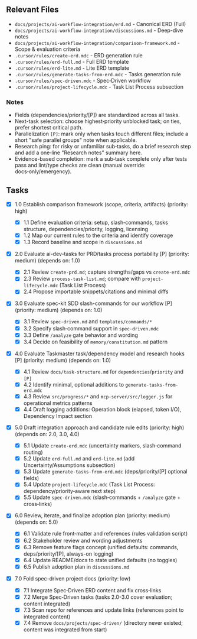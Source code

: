 ## Relevant Files

- `docs/projects/ai-workflow-integration/erd.md` - Canonical ERD (Full)
- `docs/projects/ai-workflow-integration/discussions.md` - Deep-dive notes
- `docs/projects/ai-workflow-integration/comparison-framework.md` - Scope & evaluation criteria
- `.cursor/rules/create-erd.mdc` - ERD generation rule
- `.cursor/rules/erd-full.md` - Full ERD template
- `.cursor/rules/erd-lite.md` - Lite ERD template
- `.cursor/rules/generate-tasks-from-erd.mdc` - Tasks generation rule
- `.cursor/rules/spec-driven.mdc` - Spec‑Driven workflow
- `.cursor/rules/project-lifecycle.mdc` - Task List Process subsection

### Notes

- Fields (dependencies/priority/[P]) are standardized across all tasks.
- Next-task selection: choose highest‑priority unblocked task; on ties, prefer shortest critical path.
- Parallelization `[P]`: mark only when tasks touch different files; include a short "safe parallel groups" note when applicable.
- Research ping: for risky or unfamiliar sub‑tasks, do a brief research step and add a one‑line "Research notes" summary here.
- Evidence-based completion: mark a sub‑task complete only after tests pass and lint/type checks are clean (manual override: docs‑only/emergency).

## Tasks

- [x] 1.0 Establish comparison framework (scope, criteria, artifacts) (priority: high)

  - [x] 1.1 Define evaluation criteria: setup, slash‑commands, tasks structure, dependencies/priority, logging, licensing
  - [x] 1.2 Map our current rules to the criteria and identify coverage
  - [x] 1.3 Record baseline and scope in `discussions.md`

- [x] 2.0 Evaluate ai-dev-tasks for PRD/tasks process portability [P] (priority: medium) (depends on: 1.0)

  - [x] 2.1 Review `create-prd.md`; capture strengths/gaps vs `create-erd.mdc`
  - [x] 2.3 Review `process-task-list.md`; compare with `project-lifecycle.mdc` (Task List Process)
  - [x] 2.4 Propose importable snippets/citations and minimal diffs

- [x] 3.0 Evaluate spec-kit SDD slash-commands for our workflow [P] (priority: medium) (depends on: 1.0)

  - [x] 3.1 Review `spec-driven.md` and `templates/commands/*`
  - [x] 3.2 Specify slash‑command support in `spec-driven.mdc`
  - [x] 3.3 Define `/analyze` gate behavior and wording
  - [x] 3.4 Decide on feasibility of `memory/constitution.md` pattern

- [x] 4.0 Evaluate Taskmaster task/dependency model and research hooks [P] (priority: medium) (depends on: 1.0)

  - [x] 4.1 Review `docs/task-structure.md` for `dependencies`/`priority` and `[P]`
  - [x] 4.2 Identify minimal, optional additions to `generate-tasks-from-erd.mdc`
  - [x] 4.3 Review `src/progress/*` and `mcp-server/src/logger.js` for operational metrics patterns
  - [x] 4.4 Draft logging additions: Operation block (elapsed, token I/O), Dependency Impact section

- [x] 5.0 Draft integration approach and candidate rule edits (priority: high) (depends on: 2.0, 3.0, 4.0)

  - [x] 5.1 Update `create-erd.mdc` (uncertainty markers, slash‑command routing)
  - [x] 5.2 Update `erd-full.md` and `erd-lite.md` (add Uncertainty/Assumptions subsection)
  - [x] 5.3 Update `generate-tasks-from-erd.mdc` (deps/priority/[P] optional fields)
  - [x] 5.4 Update `project-lifecycle.mdc` (Task List Process: dependency/priority‑aware next step)
  - [x] 5.5 Update `spec-driven.mdc` (slash‑commands + `/analyze` gate + cross‑links)

- [x] 6.0 Review, iterate, and finalize adoption plan (priority: medium) (depends on: 5.0)

  - [x] 6.1 Validate rule front‑matter and references (rules validation script)
  - [x] 6.2 Stakeholder review and wording adjustments
  - [x] 6.3 Remove feature flags concept (unified defaults: commands, deps/priority/[P], always-on logging)
  - [x] 6.4 Update README/docs to state unified defaults (no toggles)
  - [x] 6.5 Publish adoption plan in `discussions.md`

- [x] 7.0 Fold spec-driven project docs (priority: low)

  - [x] 7.1 Integrate Spec‑Driven ERD content and fix cross‑links
  - [x] 7.2 Merge Spec‑Driven tasks (tasks 2.0-3.0 cover evaluation; content integrated)
  - [x] 7.3 Scan repo for references and update links (references point to integrated content)
  - [x] 7.4 Remove `docs/projects/spec-driven/` (directory never existed; content was integrated from start)
